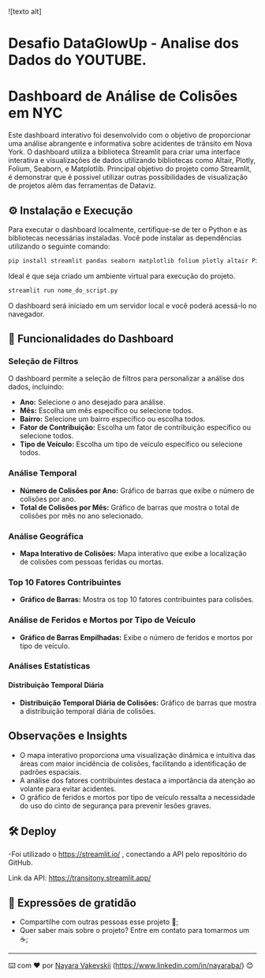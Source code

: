
![texto alt]



# Desafio DataGlowUp - Analise dos Dados do YOUTUBE.

# Dashboard de Análise de Colisões em NYC

Este dashboard interativo foi desenvolvido com o objetivo de proporcionar uma análise abrangente e informativa sobre acidentes de trânsito em Nova York. 
O dashboard utiliza a biblioteca Streamlit para criar uma interface interativa e visualizações de dados utilizando bibliotecas como Altair, Plotly, Folium, Seaborn, e Matplotlib.
Principal objetivo do projeto como Streamlit, é demonstrar que é possivel utilizar outras possibilidades de visualização de projetos além das ferramentas de Dataviz.

## ⚙️ Instalação e Execução

Para executar o dashboard localmente, certifique-se de ter o Python e as bibliotecas necessárias instaladas. Você pode instalar as dependências utilizando o seguinte comando:

```bash
pip install streamlit pandas seaborn matplotlib folium plotly altair Pillow
```

Ideal é que seja criado um ambiente virtual para execução do projeto.


```bash
streamlit run nome_do_script.py
```

O dashboard será iniciado em um servidor local e você poderá acessá-lo no navegador.

## 🚀 Funcionalidades do Dashboard

### Seleção de Filtros
O dashboard permite a seleção de filtros para personalizar a análise dos dados, incluindo:

- **Ano:** Selecione o ano desejado para análise.
- **Mês:** Escolha um mês específico ou selecione todos.
- **Bairro:** Selecione um bairro específico ou escolha todos.
- **Fator de Contribuição:** Escolha um fator de contribuição específico ou selecione todos.
- **Tipo de Veículo:** Escolha um tipo de veículo específico ou selecione todos.

### Análise Temporal
- **Número de Colisões por Ano:** Gráfico de barras que exibe o número de colisões por ano.
- **Total de Colisões por Mês:** Gráfico de barras que mostra o total de colisões por mês no ano selecionado.

### Análise Geográfica
- **Mapa Interativo de Colisões:** Mapa interativo que exibe a localização de colisões com pessoas feridas ou mortas.

### Top 10 Fatores Contribuintes
- **Gráfico de Barras:** Mostra os top 10 fatores contribuintes para colisões.

### Análise de Feridos e Mortos por Tipo de Veículo
- **Gráfico de Barras Empilhadas:** Exibe o número de feridos e mortos por tipo de veículo.

### Análises Estatísticas

#### Distribuição Temporal Diária
- **Distribuição Temporal Diária de Colisões:** Gráfico de barras que mostra a distribuição temporal diária de colisões.

## Observações e Insights

- O mapa interativo proporciona uma visualização dinâmica e intuitiva das áreas com maior incidência de colisões, facilitando a identificação de padrões espaciais.
- A análise dos fatores contribuintes destaca a importância da atenção ao volante para evitar acidentes.
- O gráfico de feridos e mortos por tipo de veículo ressalta a necessidade do uso do cinto de segurança para prevenir lesões graves.

## 🛠️ Deploy

-Foi utilizado o https://streamlit.io/ , conectando a API pelo repositório do GitHub.

Link da API: https://transitony.streamlit.app/
  

## 🎁 Expressões de gratidão

* Compartilhe com outras pessoas esse projeto 📢;
* Quer saber mais sobre o projeto? Entre em contato para tomarmos um :coffee:;
---
⌨️ com ❤️ por [Nayara Vakevskii](https://github.com/NayaraWakewski) (https://www.linkedin.com/in/nayaraba/) 😊





